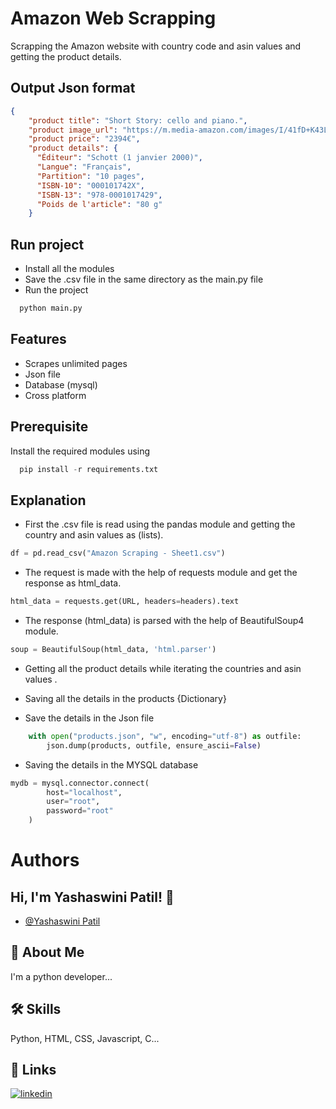 
# Amazon Web Scrapping

Scrapping the Amazon website with country code and asin values and getting the product details.




## Output Json format
```json
{
    "product title": "Short Story: cello and piano.",
    "product image_url": "https://m.media-amazon.com/images/I/41fD+K43LcL._SY445_SX342_.jpg",
    "product price": "2394€",
    "product details": {
      "Éditeur": "Schott (1 janvier 2000)",
      "Langue": "Français",
      "Partition": "10 pages",
      "ISBN-10": "000101742X",
      "ISBN-13": "978-0001017429",
      "Poids de l'article": "80 g"
    }
```
## Run project

* Install all the modules
* Save the .csv file in the same directory as the main.py file
* Run the project


```bash
  python main.py
```


## Features

- Scrapes unlimited pages
- Json file
- Database (mysql)
- Cross platform


## Prerequisite

Install the required modules using

```python
  pip install -r requirements.txt
```
    
## Explanation

* First the .csv file is read using the pandas module and getting the country and asin values as (lists).
```python
df = pd.read_csv("Amazon Scraping - Sheet1.csv")
```

* The request is made with the help of requests module and get the response as html_data.
```python
html_data = requests.get(URL, headers=headers).text
```

* The response (html_data) is parsed with the help of BeautifulSoup4 module.
```python
soup = BeautifulSoup(html_data, 'html.parser')
```

* Getting all the product details while iterating the countries and asin values .

* Saving all the details in the products {Dictionary}

* Save the details in the Json file 
```python
    with open("products.json", "w", encoding="utf-8") as outfile:
        json.dump(products, outfile, ensure_ascii=False)
```

* Saving the details in the MYSQL database
```python
mydb = mysql.connector.connect(
        host="localhost",
        user="root",
        password="root"
    )
```



# Authors
## Hi, I'm Yashaswini Patil! 👋

- [@Yashaswini Patil]((https://github.com/yashaswini-im))


## 🚀 About Me
I'm a python developer...


## 🛠 Skills
Python, HTML, CSS, Javascript, C...


## 🔗 Links
[![linkedin](https://img.shields.io/badge/linkedin-0A66C2?style=for-the-badge&logo=linkedin&logoColor=white)](https://www.linkedin.com/in/yashaswini-im/)


